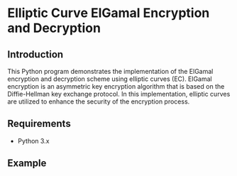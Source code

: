 # Elliptic Curve ElGamal Encryption and Decryption

## Introduction

This Python program demonstrates the implementation of the ElGamal encryption and decryption scheme using elliptic curves (EC). ElGamal encryption is an asymmetric key encryption algorithm that is based on the Diffie-Hellman key exchange protocol. In this implementation, elliptic curves are utilized to enhance the security of the encryption process.

## Requirements

- Python 3.x

## Example

